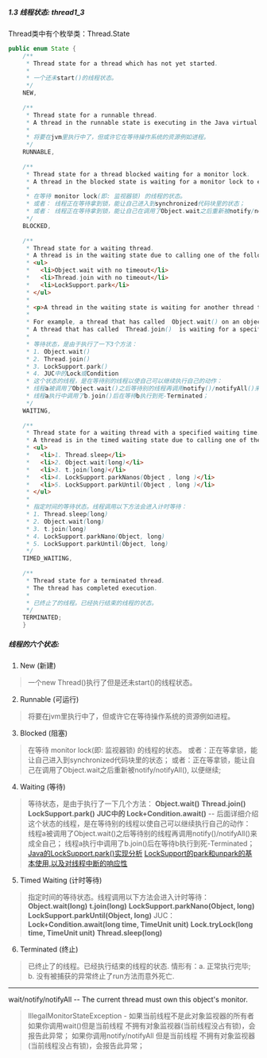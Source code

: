 ##### 1.3 线程状态: thread1_3
Thread类中有个枚举类：Thread.State
```java
public enum State {
    /**
     * Thread state for a thread which has not yet started.
     * 
     * 一个还未start()的线程状态。
     */
    NEW,
    
    /**
     * Thread state for a runnable thread.  
     * A thread in the runnable state is executing in the Java virtual machine but it may be waiting for other resources from the operating system such as processor.
     * 
     * 将要在jvm里执行中了，但或许它在等待操作系统的资源例如进程。
     */
    RUNNABLE,
    
    /**
     * Thread state for a thread blocked waiting for a monitor lock.
     * A thread in the blocked state is waiting for a monitor lock to enter a synchronized block/method or reenter a synchronized block/method after calling Object#wait().
     * 
     * 在等待 monitor lock(即: 监视器锁) 的线程的状态。
     * 或者： 线程正在等待拿到锁，能让自己进入到synchronized代码块里的状态；
     * 或者： 线程正在等待拿到锁，能让自己在调用了Object.wait之后重新被notify/notifyAll();
     */
    BLOCKED,
    
    /**
     * Thread state for a waiting thread.
     * A thread is in the waiting state due to calling one of the following methods:
     * <ul>
     *   <li>Object.wait with no timeout</li>
     *   <li>Thread.join with no timeout</li>
     *   <li>LockSupport.park</li>
     * </ul>
     *
     * <p>A thread in the waiting state is waiting for another thread to perform a particular action.
     *
     * For example, a thread that has called  Object.wait() on an object is waiting for another thread to call  Object.notify()/Object.notifyAll() on that object. 
     * A thread that has called  Thread.join()  is waiting for a specified thread to terminate.
     * 
     * 等待状态，是由于执行了一下3个方法：
     * 1. Object.wait()
     * 2. Thread.join()
     * 3. LockSupport.park()
     * 4. JUC中的Lock或Condition
     * 这个状态的线程，是在等待别的线程以使自己可以继续执行自己的动作：
     * 线程a被调用了Object.wait()之后等待别的线程再调用notify()/notifyAll()来成全自己；
     * 线程a执行中调用了b.join()后在等待b执行到死-Terminated；
     */
    WAITING,
    
    /**
     * Thread state for a waiting thread with a specified waiting time.
     * A thread is in the timed waiting state due to calling one of the following methods with a specified positive waiting time:
     * <ul>
     *   <li>1. Thread.sleep</li>
     *   <li>2. Object.wait(long)</li>
     *   <li>3. t.join(long)</li>
     *   <li>4. LockSupport.parkNanos(Object , long )</li>
     *   <li>5. LockSupport.parkUntil(Object , long )</li>
     * </ul>
     * 
     * 指定时间的等待状态。线程调用以下方法会进入计时等待：
     * 1. Thread.sleep(long)
     * 2. Object.wait(long)
     * 3. t.join(long)
     * 4. LockSupport.parkNano(Object, long)
     * 5. LockSupport.parkUntil(Object, long)
     */
    TIMED_WAITING,
    
    /**
     * Thread state for a terminated thread.
     * The thread has completed execution.
     * 
     * 已终止了的线程。已经执行结束的线程的状态。
     */
    TERMINATED;
    }

```

##### 线程的六个状态:
1. New (新建)
> 一个new Thread()执行了但是还未start()的线程状态。

2. Runnable (可运行)
> 将要在jvm里执行中了，但或许它在等待操作系统的资源例如进程。

3. Blocked (阻塞)
>在等待 monitor lock(即: 监视器锁) 的线程的状态。
或者：正在等拿锁，能让自己进入到synchronized代码块里的状态；
或者：正在等拿锁，能让自己在调用了Object.wait之后重新被notify/notifyAll(), 以便继续;

4. Waiting (等待)
> 等待状态，是由于执行了一下几个方法：
**Object.wait()**
**Thread.join()**
**LockSupport.park()**
**JUC中的 Lock+Condition.await()**  -- 后面详细介绍
这个状态的线程，是在等待别的线程以使自己可以继续执行自己的动作：
线程a被调用了Object.wait()之后等待别的线程再调用notify()/notifyAll()来成全自己；
  线程a执行中调用了b.join()后在等待b执行到死-Terminated；
  [Java的LockSupport.park()实现分析](http://www.importnew.com/20428.html)
  [LockSupport的park和unpark的基本使用,以及对线程中断的响应性](http://blog.csdn.net/aitangyong/article/details/38373137)

5. Timed Waiting (计时等待)
> 指定时间的等待状态。线程调用以下方法会进入计时等待：
**Object.wait(long)**
**t.join(long)**
**LockSupport.parkNano(Object, long)**
**LockSupport.parkUntil(Object, long)**
JUC：
**Lock+Condition.await(long time, TimeUnit unit)**
**Lock.tryLock(long time, TimeUnit unit)**
**Thread.sleep(long)**

6. Terminated (终止)
>已终止了的线程。已经执行结束的线程的状态. 情形有：a. 正常执行完毕; b. 没有被捕获的异常终止了run方法而意外死亡.

---
wait/notify/notifyAll -- The current thread must own this object's monitor.
>IllegalMonitorStateException - 如果当前线程不是此对象监视器的所有者
如果你调用wait()但是当前线程 不拥有对象监视器(当前线程没占有锁)，会报告此异常；
如果你调用notify/notifyAll 但是当前线程 不拥有对象监视器(当前线程没占有锁)，会报告此异常；

